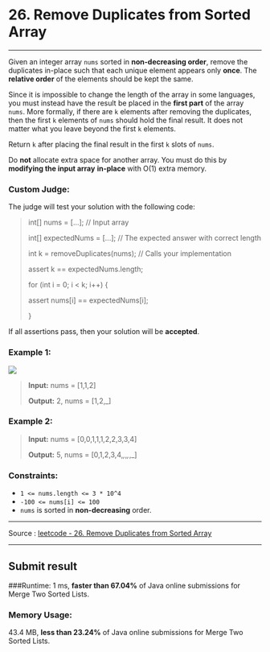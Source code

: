# 26. Remove Duplicates from Sorted Array

-- --

Given an integer array ```nums``` sorted in **non-decreasing order**, remove the duplicates in-place such that each unique element appears only **once**. The **relative order** of the elements should be kept the same.

Since it is impossible to change the length of the array in some languages, you must instead have the result be placed in the **first part** of the array ```nums```. More formally, if there are ```k``` elements after removing the duplicates, then the first ```k``` elements of ```nums``` should hold the final result. It does not matter what you leave beyond the first ```k``` elements.

Return ```k``` after placing the final result in the first ```k``` slots of ```nums```.

Do **not** allocate extra space for another array. You must do this by **modifying the input array** **in-place** with O(1) extra memory.

### Custom Judge:

The judge will test your solution with the following code:

> int[] nums = [...]; // Input array
>
> int[] expectedNums = [...]; // The expected answer with correct length
> 
> int k = removeDuplicates(nums); // Calls your implementation
> 
> assert k == expectedNums.length;
> 
>  for (int i = 0; i < k; i++) {
> 
> assert nums[i] == expectedNums[i];
> 
> }

If all assertions pass, then your solution will be **accepted**.

### Example 1:
![](./img/example1.png)
> **Input:** nums = [1,1,2]
> 
> **Output:** 2, nums = [1,2,_]

### Example 2:

> **Input:** nums = [0,0,1,1,1,2,2,3,3,4]
> 
> **Output:** 5, nums = [0,1,2,3,4,_,_,_,_,_]

### Constraints:

* ```1 <= nums.length <= 3 * 10^4```
* ```-100 <= nums[i] <= 100```
* ```nums``` is sorted in **non-decreasing** order.

-- -- 
Source : [leetcode - 26. Remove Duplicates from Sorted Array](https://leetcode.com/problems/remove-duplicates-from-sorted-array/)

-- --
## Submit result

###Runtime:
1 ms, **faster than 67.04%** of Java online submissions for Merge Two Sorted Lists.

### Memory Usage:
43.4 MB, **less than 23.24%** of Java online submissions for Merge Two Sorted Lists.
